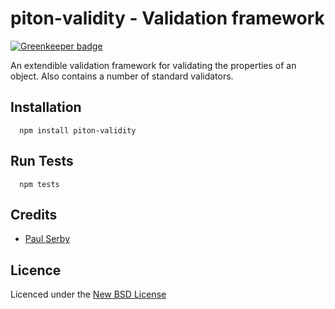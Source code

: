 # piton-validity - Validation framework

[![Greenkeeper badge](https://badges.greenkeeper.io/serby/piton-validity.svg)](https://greenkeeper.io/)

An extendible validation framework for validating the properties of an object. Also contains a number of standard validators.

## Installation

      npm install piton-validity

## Run Tests

      npm tests

## Credits
* [Paul Serby](https://github.com/serby/)

## Licence
Licenced under the [New BSD License](http://opensource.org/licenses/bsd-license.php)
